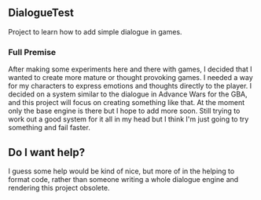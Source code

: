 <h2>DialogueTest</h2>
Project to learn how to add simple dialogue in games.

<h3>Full Premise</h3>
After making some experiments here and there with games, I decided that
I wanted to create more mature or thought provoking games. I needed a way
for my characters to express emotions and thoughts directly to the player.
I decided on a system similar to the dialogue in Advance Wars for the GBA,
and this project will focus on creating something like that. At the moment
only the base engine is there but I hope to add more soon. Still trying
to work out a good system for it all in my head but I think I'm just going
to try something and fail faster.

<h2>Do I want help?</h2>
I guess some help would be kind of nice, but more of in the helping to format
code, rather than someone writing a whole dialogue engine and rendering this
project obsolete.
